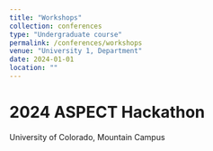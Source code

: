 ```yaml
---
title: "Workshops"
collection: conferences
type: "Undergraduate course"
permalink: /conferences/workshops
venue: "University 1, Department"
date: 2024-01-01
location: ""
---
```


2024 ASPECT Hackathon
======
University of Colorado, Mountain Campus
